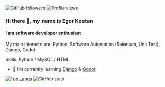 ![GitHub followers](https://img.shields.io/github/followers/ikostan)
![Profile views](https://gpvc.arturio.dev/ikostan)  

### Hi there 👋, my name is Egor Kostan
#### I am software developer enthusiast

My main interests are: Python, Software Automation (Selenium, Unit Test), Django, Godot

Skills: Python / MySQL / HTML

- 🌱 I’m currently learning [Django](https://www.djangoproject.com/) & [Godot](https://godotengine.org/)

[![Top Langs](https://github-readme-stats.vercel.app/api/top-langs/?username=ikostan&theme=merko&layout=compact)](https://github.com/anuraghazra/github-readme-stats) 
![GitHub stats](https://github-readme-stats.vercel.app/api?username=ikostan&show_icons=true&theme=merko&hide=issues) 
